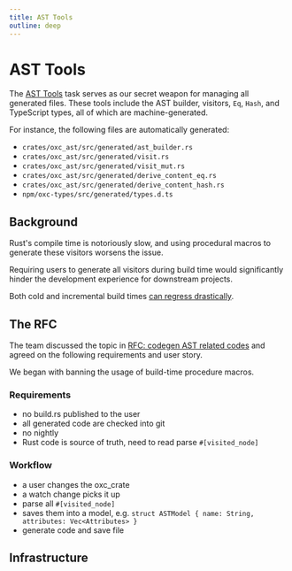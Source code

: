 ```yaml
---
title: AST Tools
outline: deep
---
```


# AST Tools

The [AST Tools](https://github.com/oxc-project/oxc/tree/main/tasks/ast_tools) task serves as our secret weapon for managing all generated files.
These tools include the AST builder, visitors, `Eq`, `Hash`, and TypeScript types, all of which are machine-generated.

For instance, the following files are automatically generated:

- `crates/oxc_ast/src/generated/ast_builder.rs`
- `crates/oxc_ast/src/generated/visit.rs`
- `crates/oxc_ast/src/generated/visit_mut.rs`
- `crates/oxc_ast/src/generated/derive_content_eq.rs`
- `crates/oxc_ast/src/generated/derive_content_hash.rs`
- `npm/oxc-types/src/generated/types.d.ts`

## Background

Rust's compile time is notoriously slow, and using procedural macros to generate these visitors worsens the issue.

Requiring users to generate all visitors during build time would significantly hinder the development experience for downstream projects.

Both cold and incremental build times [can regress drastically](https://github.com/swc-project/swc/issues/7071).

## The RFC

The team discussed the topic in [RFC: codegen AST related codes](https://github.com/oxc-project/oxc/issues/4134) and agreed on the following requirements and user story.

We began with banning the usage of build-time procedure macros.

### Requirements

- no build.rs published to the user
- all generated code are checked into git
- no nightly
- Rust code is source of truth, need to read parse `#[visited_node]`

### Workflow

- a user changes the oxc_crate
- a watch change picks it up
- parse all `#[visited_node]`
- saves them into a model, e.g. `struct ASTModel { name: String, attributes: Vec<Attributes> }`
- generate code and save file

## Infrastructure
